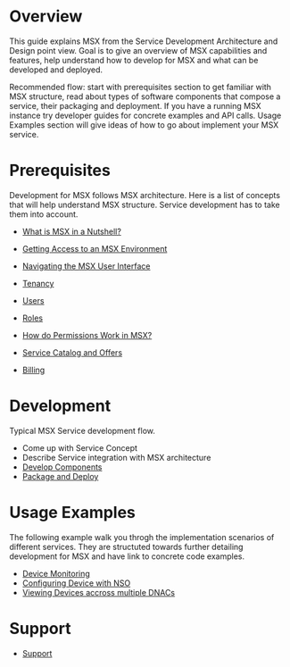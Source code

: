 # Overview

This guide explains MSX from the Service Development Architecture and Design point view. Goal is to give an overview of MSX 
capabilities and features, help understand how to develop for MSX and what can be developed and deployed.

Recommended flow: start with prerequisites section to get familiar with MSX structure, read about types of software components that compose a service, their packaging and deployment. If you have a running MSX instance try developer guides for concrete examples and API calls. Usage Examples section will give ideas of how to go about implement your MSX service.

# Prerequisites

Development for MSX follows MSX architecture. Here is a list of concepts that will help understand MSX structure. 
Service development has to take them into account.

* [What is MSX in a Nutshell?](../01-msx-developer-program-basics/01-what-is-msx-in-a-nutshell.md)
* [Getting Access to an MSX Environment](../01-msx-developer-program-basics/02-getting-access-to-an-msx-environment.md)
* [Navigating the MSX User Interface](../01-msx-developer-program-basics/03-navigating-the-msx-user-interface.md)

* [Tenancy](01-tenancy.md)
* [Users](02-users.md)
* [Roles](03-roles.md)
* [How do Permissions Work in MSX?](04-permissions-combined.md)
* [Service Catalog and Offers](05-catalog.md)
* [Billing](06-billing.md)

# Development

Typical MSX Service development flow.

* Come up with Service Concept
* Describe Service integration with MSX architecture
* [Develop Components](20-components.md)
* [Package and Deploy](../index.md#msx-component-manager)

# Usage Examples

The following example walk you throgh the implementation scenarios of different services. They are structuted towards further detailing development for MSX and have link to concrete code examples.

* [Device Monitoring](40-example-device-monitoring.md)
* [Configuring Device with NSO](41-example-configuring-device-with-nso.md)
* [Viewing Devices accross multiple DNACs](42-example-view-devices-cross-dnac.md)

# Support

* [Support](60-support.md)
